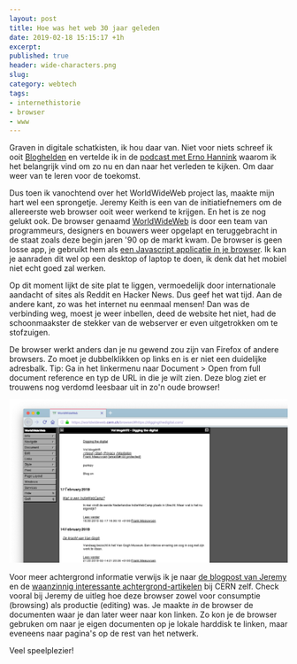 ```yaml
---
layout: post
title: Hoe was het web 30 jaar geleden
date: 2019-02-18 15:15:17 +1h
excerpt:
published: true
header: wide-characters.png
slug: 
category: webtech
tags: 
- internethistorie
- browser
- www
---
```

Graven in digitale schatkisten, ik hou daar van. Niet voor niets schreef ik ooit [Bloghelden](https://www.bloghelden.nl) en vertelde ik in de [podcast met Erno Hannink](/online-pionieren-als-werknemer-of-als-ondernemer/) waarom ik het belangrijk vind om zo nu en dan naar het verleden te kijken. Om daar weer van te leren voor de toekomst. 

Dus toen ik vanochtend over het WorldWideWeb project las, maakte mijn hart wel een sprongetje. Jeremy Keith is een van de initiatiefnemers om de allereerste web browser ooit weer werkend te krijgen. En het is ze nog gelukt ook. De browser genaamd [WorldWideWeb](https://worldwideweb.cern.ch/browser) is door een team van programmeurs, designers en bouwers weer opgelapt en teruggebracht in de staat zoals deze begin jaren '90 op de markt kwam. De browser is geen losse app, je gebruikt hem als [een Javascript applicatie ín je browser](https://worldwideweb.cern.ch/browser). Ik kan je aanraden dit wel op een desktop of laptop te doen, ik denk dat het mobiel niet echt goed zal werken.

Op dit moment lijkt de site plat te liggen, vermoedelijk door internationale aandacht of sites als Reddit en Hacker News. Dus geef het wat tijd. Aan de andere kant, zo was het internet nu eenmaal mensen! Dan was de verbinding weg, moest je weer inbellen, deed de website het niet, had de schoonmaakster de stekker van de webserver er even uitgetrokken om te stofzuigen. 

De browser werkt anders dan je nu gewend zou zijn van Firefox of andere browsers. Zo moet je dubbelklikken op links en is er niet een duidelijke adresbalk. Tip: Ga in het linkermenu naar Document > Open from full document reference en typ de URL in die je wilt zien. Deze blog ziet er trouwens nog verdomd leesbaar uit in zo'n oude browser!

![<>](../images/www-dtd.png)

Voor meer achtergrond informatie verwijs ik je naar [de blogpost van Jeremy](https://adactio.com/journal/14821) en de [waanzinnig interessante achtergrond-artikelen](https://worldwideweb.cern.ch/code/) bij CERN zelf. 
Check vooral bij Jeremy de uitleg hoe deze browser zowel voor consumptie (browsing) als productie (editing) was. Je maakte _in_ de browser de documenten waar je dan later weer naar kon linken. Zo kon je de browser gebruken om naar je eigen documenten op je lokale harddisk te linken, maar eveneens naar pagina's op de rest van het netwerk. 

Veel speelplezier!